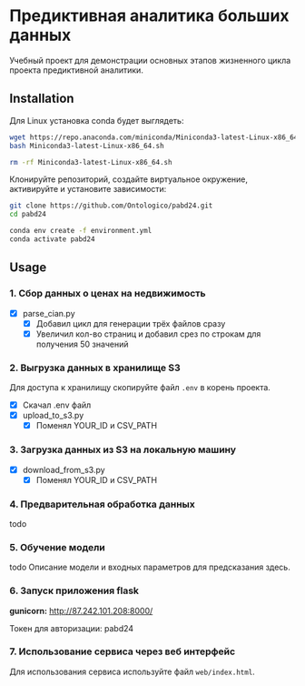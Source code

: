 # Предиктивная аналитика больших данных

Учебный проект для демонстрации основных этапов жизненного цикла проекта предиктивной аналитики.  

## Installation 

Для Linux установка conda будет выглядеть:
```sh
wget https://repo.anaconda.com/miniconda/Miniconda3-latest-Linux-x86_64.sh
bash Miniconda3-latest-Linux-x86_64.sh

rm -rf Miniconda3-latest-Linux-x86_64.sh
```

Клонируйте репозиторий, создайте виртуальное окружение, активируйте и установите зависимости:  

```sh
git clone https://github.com/Ontologico/pabd24.git
cd pabd24

conda env create -f environment.yml
conda activate pabd24
```

## Usage

### 1. Сбор данных о ценах на недвижимость 
- [x] parse_cian.py
    - [x] Добавил цикл для генерации трёх файлов сразу
    - [x] Увеличил кол-во страниц и добавил срез по строкам для получения 50 значений

### 2. Выгрузка данных в хранилище S3
Для доступа к хранилищу скопируйте файл `.env` в корень проекта.  

- [x] Скачал .env файл
- [x] upload_to_s3.py
    - [x] Поменял YOUR_ID и CSV_PATH

### 3. Загрузка данных из S3 на локальную машину  
- [x] download_from_s3.py
    - [x] Поменял YOUR_ID и CSV_PATH

### 4. Предварительная обработка данных  

todo 

### 5. Обучение модели 

todo Описание модели и входных параметров для предсказания здесь.  

### 6. Запуск приложения flask
**gunicorn:** http://87.242.101.208:8000/

Токен для авторизации: pabd24

### 7. Использование сервиса через веб интерфейс 

Для использования сервиса используйте файл `web/index.html`.  
